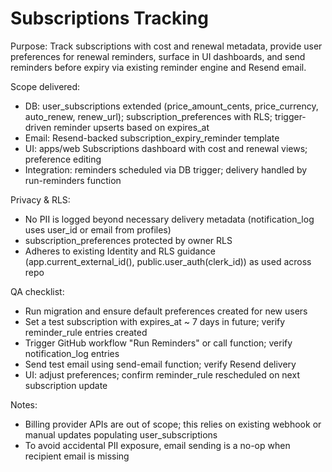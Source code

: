 # Subscriptions Tracking

Purpose: Track subscriptions with cost and renewal metadata, provide user preferences for renewal reminders, surface in UI dashboards, and send reminders before expiry via existing reminder engine and Resend email.

Scope delivered:
- DB: user_subscriptions extended (price_amount_cents, price_currency, auto_renew, renew_url); subscription_preferences with RLS; trigger-driven reminder upserts based on expires_at
- Email: Resend-backed subscription_expiry_reminder template
- UI: apps/web Subscriptions dashboard with cost and renewal views; preference editing
- Integration: reminders scheduled via DB trigger; delivery handled by run-reminders function

Privacy & RLS:
- No PII is logged beyond necessary delivery metadata (notification_log uses user_id or email from profiles)
- subscription_preferences protected by owner RLS
- Adheres to existing Identity and RLS guidance (app.current_external_id(), public.user_auth(clerk_id)) as used across repo

QA checklist:
- Run migration and ensure default preferences created for new users
- Set a test subscription with expires_at ~ 7 days in future; verify reminder_rule entries created
- Trigger GitHub workflow "Run Reminders" or call function; verify notification_log entries
- Send test email using send-email function; verify Resend delivery
- UI: adjust preferences; confirm reminder_rule rescheduled on next subscription update

Notes:
- Billing provider APIs are out of scope; this relies on existing webhook or manual updates populating user_subscriptions
- To avoid accidental PII exposure, email sending is a no-op when recipient email is missing